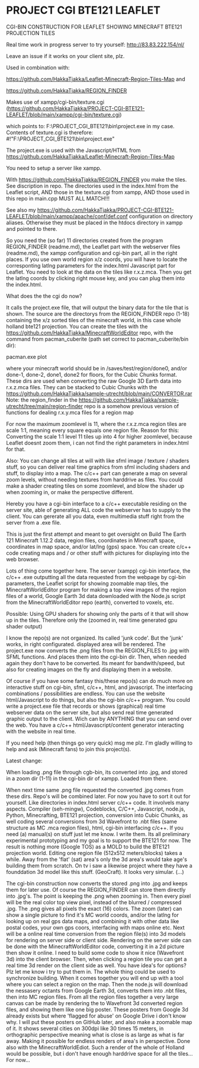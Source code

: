 # PROJECT CGI BTE121 LEAFLET
 CGI-BIN CONSTRUCTION FOR LEAFLET SHOWING MINECRAFT BTE121 PROJECTION TILES

Real time work in progress server to try yourself: http://83.83.222.154/nl/

Leave an issue if it works on your client site, plz.

Used in combination with:

   https://github.com/HakkaTjakka/Leaflet-Minecraft-Region-Tiles-Map and
   
   https://github.com/HakkaTjakka/REGION_FINDER
  
Makes use of xampp/cgi-bin/texture.cgi (https://github.com/HakkaTjakka/PROJECT-CGI-BTE121-LEAFLET/blob/main/xampp/cgi-bin/texture.cgi)

which points to: F:\PROJECT_CGI_BTE121\bin\project.exe
in my case. Contents of texture.cgi is therefore: #!"F:\PROJECT_CGI_BTE121\bin\project.exe"

The project.exe is used with the Javascript/HTML from https://github.com/HakkaTjakka/Leaflet-Minecraft-Region-Tiles-Map

You need to setup a server like xampp. 

With https://github.com/HakkaTjakka/REGION_FINDER you make the tiles. See discription in repo. The directories used in the index.html from the
Leaflet script, AND those in the texture.cgi from xampp, AND those used in this repo in main.cpp MUST ALL MATCH!!!

See also my https://github.com/HakkaTjakka/PROJECT-CGI-BTE121-LEAFLET/blob/main/xampp/apache/conf/def.conf configuration on directory aliases.
Otherwise they must be placed in the htdocs directory in xampp and pointed to there.

So you need the (so far) 11 directories created from the program REGION_FINDER (readme.md),
the Leaflet part with the webserver files (readme.md), the xampp configuration and cgi-bin part, all in the right places.
If you use own world region x/z coords, you will have to locate the corresponting latlng parameters for the index.html Javascript part for Leaflet.
You need to look at the data on the tiles like r.x.z.mca. Then you get the latlng coords by clicking right mouse key, and you can plug them into the index.html.

What does the the cgi do now?

It calls the project.exe file, that will output the binary data for the tile that is shown.
The source are the directorys from the REGION_FINDER repo (1-18) containing the x/z sorted tiles of the minecraft world, in this case whole holland bte121 projection.
You can create the tiles with the https://github.com/HakkaTjakka/MinecraftWorldEditor repo, with the command from pacman_cuberite (path set correct to pacman_cuberite/bin dir):

pacman.exe plot

where your minecraft world should be in /saves/test/region/done0, and/or done-1, done-2, done1, done2 for floors, for the Cubic Chunks format.
These dirs are used when converting the raw Google 3D Earth data into r.x.z.mca files. 
They can be stacked to Cubic Chunks with the https://github.com/HakkaTjakka/sample-utrecht/blob/main/CONVERTOR.rar
Note: the region_finder in the https://github.com/HakkaTjakka/sample-utrecht/tree/main/region-finder repo is a somehow previous version of functions for dealing r.x.y.mca files for a region map

For now the maximum zoomlevel is 11, where the r.x.z.mca region tiles are scale 1:1, meaning every square equals one region file.
Reason for this: Converting the scale 1:1 level 11 tiles up into 4 for higher zoomlevel, because Leaflet doesnt zoom them, i can not find the right parameters in index.html for that.

Also: You can change all tiles at will with like sfml image / texture / shaders stuff, so you can deliver real time graphics from sfml including shaders
and stuff, to display into a map. The c/c++ part can generate a map on several zoom levels, without needing textures from harddrive as files.
You could make a shader creating tiles on some zoomlevel, and blow the shader up when zooming in, or make the perspective different.

Hereby you have a cgi-bin interface to a c/c++ executable residing on the server site, able of generating ALL code the webserver has to supply to the client.
You can gererate all you data, even multimedia stuff right from the server from a .exe file.

This is just the first attempt and meant to get oversight on Build The Earth 121 Minecraft 1.12.2 data, region files, coordinates in Minecraft space, 
coordinates in map space, and/or lat/lng (gps) space. 
You can create c/c++ code creating maps and / or other stuff with pictures for displaying into the web browser.

Lots of thing come together here. The server (xampp) cgi-bin interface, the c/c++ .exe outputting all the data requested from the webpage by cgi-bin parameters,
the Leaflet script for showing zoomable map tiles, the MinecraftWorldEditor program for making a top view images of the region files of a world, 
Google Earth 3d data downloaded with the Node.js script from the MinecraftWorldEditor repo (earth), converted to voxels, etc.

Possible: Using GPU shaders for showing only the parts of it that will show up in the tiles. Therefore only the (zoomed in, real time generated gpu shader output)

I know the repo(s) are not organized. Its called 'junk code'.
But the 'junk' works, in right configurated. 
displayed area will be rendered. 
The project.exe now converts the .png files from the REGION_FILES to .jpg with SFML functions. And places them into the cgi-bin dir.
Then, when needed again they don't have to be converted. Its meant for bandwith/speed, but also for creating images on the fly and displaying them in a website.

Of course if you have some fantasy this/these repo(s) can do much more on interactive stuff on cgi-bin, sfml, c/c++, html, and javascript.
The interfacing combinations / possibilities are endless. 
You can use the website html/Javascript to do things, but also the cgi-bin c/c++ program. 
You could write a project.exe file that records or shows (graphical) real time webserver data on the server site, but also send real time generated graphic output to the client.
Wich can by ANYTHING that you can send over the web. You have a c/c++ html/Javascript/content generator interacting with the website in real time.

If you need help (then things go very quick) msg me plz. I'm gladly willing to help and ask (Minecraft fans) to join this project(s).


Latest change:

When loading .png file through cgb-bin, its converted into .jpg, and stored in a zoom dir (1-11) in the cgi-bin dir of xampp.
Loaded from there.

When next time same .png file requested the converted .jpg comes from these dirs.
Repo's will be combined later. For now you have to sort it out for yourself. Like directories in index.html server c/c++ code. It involvels many aspects. 
Compiler (seh-mingw), Codeblocks, C/C++, Javascript, node.js, Python, Minecrafting, BTE121 projection, conversion into Cubic Chunks, as well coding 
several conversions from 3d Wavefront to .nbt files (same structure as MC .mca region files), html, cgi-bin interfacing c/c++.
If you need (a) manual(s) on stuff just let me know. I write them.
Its all preliminary experimental prototyping and my goal is to support the BTE121 for now. 
The result is nothing more (Google TOS) as a MOLD to build the BTE121 projection world. 
Editing one region file (512x512 meters/blocks) takes a while. Away from the 'flat' (sat) area's only the 3d area's would take age's building them from scratch. On tv i saw a likewise project where they have a founddation 3d model like this stuff. (GeoCraft).
It looks very simular. (...)

The cgi-bin construction now converts the stored .png into .jpg and keeps them for later use.
Of course the REGION_FINDER can store them directly into .jpg's.
The point is keeping the .png when zooming in. Then every pixel will be the real color top view pixel, instead of the blurred / compressed .jpg.
The .png gives all pixels the exact (16) colors. The zoom (later) can show a single picture to find it's MC world coords, and/or the latlng for looking up on real gps data maps, and combining it with other data like postal codes, your own gps coors, interfacing with maps online etc.
Next will be a online real time conversion from the region file(s) into 3d models for rendering on server side or client side.
Rendering on the server side can be done with the MinecraftWorldEditor code, converting it in a 2d picture then show it online.
I need to build some code to show it nice (Wavefront 3d) into the client browser. Then, when clicking a region tile you can get a real time 3d render on the client side as well. 
You have idea's for options? Plz let me know i try to put them in.
The whole thing could be used to synchronize building. When it comes together you will end up with a tool where you can select a region on the map.
Then the node.js will download the nessasery octants from Google Earth 3d, converts them into .nbt files, then into MC region files. From all the 
region files together a very large canvas can be made by rendering the to Wavefront 3d converted region files, and showing them like one big poster.
These posters from Google 3d already exists but where 'flagged for abuse' on Google Drive i don't know why. I will put these posters on GitHub later,
and also make a zoomable map of it. It shows several cities on 300dpi like 30 times 15 meters, in orthographic perspective meaning what is close is 
as large as what is far away. Making it possible for endless renders of area's in perspective. Done also with the MinecraftWorldEdiot.
Such a render of the whole of Holland would be possible, but i don't have enough harddrive space for all the tiles...
For now...

